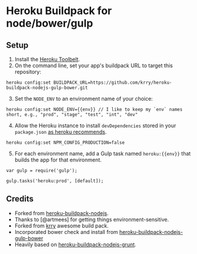 Heroku Buildpack for node/bower/gulp
====================================

Setup
-----
1. Install the [Heroku Toolbelt](https://toolbelt.heroku.com/).
2. On the command line, set your app's buildpack URL to target this repository:

  ```
  heroku config:set BUILDPACK_URL=https://github.com/krry/heroku-buildpack-nodejs-gulp-bower.git
  ```
3. Set the `NODE_ENV` to an environment name of your choice:

  ```
  heroku config:set NODE_ENV={{env}} // I like to keep my `env` names short, e.g., "prod", "stage", "test", "int", "dev"
  ```
4. Allow the Heroku instance to install `devDependencies` stored in your `package.json` [as heroku recommends](https://devcenter.heroku.com/articles/nodejs-support#customizing-the-build-process).

  ```
  heroku config:set NPM_CONFIG_PRODUCTION=false
  ```
5. For each environment name, add a Gulp task named `heroku:{{env}}` that builds the app for that environment.

  ```
  var gulp = require('gulp');

  gulp.tasks('heroku:prod', [default]);
  ```


Credits
-------
* Forked from [heroku-buildpack-nodejs](https://github.com/heroku/heroku-buildpack-nodejs).
* Thanks to [@artmees] for getting things environment-sensitive.
* Forked from [krry](https://github.com/krry/heroku-buildpack-nodejs-gulp-bower) awesome build pack.
* Incorporated bower check and install from [heroku-buildpack-nodejs-gulp-bower](https://github.com/davidmfoley/heroku-buildpack-nodejs-gulp-bower)
* Heavily based on [heroku-buildpack-nodejs-grunt](https://github.com/mbuchetics/heroku-buildpack-nodejs-grunt).
